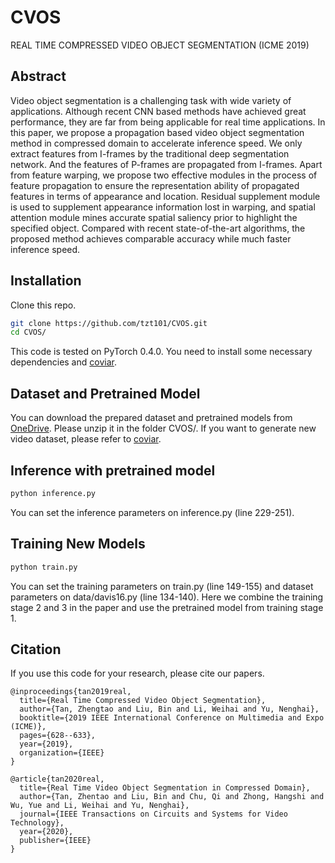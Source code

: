 # CVOS
REAL TIME COMPRESSED VIDEO OBJECT SEGMENTATION (ICME 2019)

## Abstract
Video object segmentation is a challenging task with wide variety of applications. Although recent CNN based methods have achieved great performance, they are far from being applicable for real time applications. In this paper, we propose a propagation based video object segmentation method in compressed domain to accelerate inference speed. We only extract features from I-frames by the traditional deep segmentation network. And the features of P-frames are propagated from I-frames. Apart from feature warping, we propose two
effective modules in the process of feature propagation to ensure the representation ability of propagated features in terms of appearance and location. Residual supplement module is used to supplement appearance information lost in warping, and spatial attention module mines accurate spatial saliency prior to highlight the specified object. Compared with recent state-of-the-art algorithms, the proposed method achieves comparable accuracy while much faster inference speed.

## Installation
Clone this repo.
```bash
git clone https://github.com/tzt101/CVOS.git
cd CVOS/
```

This code is tested on PyTorch 0.4.0. You need to install some necessary dependencies and [coviar](https://github.com/chaoyuaw/pytorch-coviar.git).

## Dataset and Pretrained Model
You can download the prepared dataset and pretrained models from [OneDrive](https://mailustceducn-my.sharepoint.com/:u:/g/personal/tzt_mail_ustc_edu_cn/ETRirE6WJnJOqUT_PKptrf0BiA4ecooTjIPKdqKaa7VnEw?e=f8Zu0s). Please unzip it in the folder CVOS/. If you want to generate new video dataset, please refer to [coviar](https://github.com/chaoyuaw/pytorch-coviar.git).

## Inference with pretrained model
```bash
python inference.py
```
You can set the inference parameters on inference.py (line 229-251).

## Training New Models
```bash
python train.py
```
You can set the training parameters on train.py (line 149-155) and dataset parameters on data/davis16.py (line 134-140). Here we combine the training stage 2 and 3 in the paper and use the pretrained model from training stage 1.

## Citation
If you use this code for your research, please cite our papers.
```
@inproceedings{tan2019real,
  title={Real Time Compressed Video Object Segmentation},
  author={Tan, Zhengtao and Liu, Bin and Li, Weihai and Yu, Nenghai},
  booktitle={2019 IEEE International Conference on Multimedia and Expo (ICME)},
  pages={628--633},
  year={2019},
  organization={IEEE}
}
```
```
@article{tan2020real,
  title={Real Time Video Object Segmentation in Compressed Domain},
  author={Tan, Zhentao and Liu, Bin and Chu, Qi and Zhong, Hangshi and Wu, Yue and Li, Weihai and Yu, Nenghai},
  journal={IEEE Transactions on Circuits and Systems for Video Technology},
  year={2020},
  publisher={IEEE}
}
```



